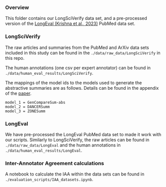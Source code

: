 ### Overview

This folder contains our LongSciVerify data set, and a pre-processed version of the [LongEval (Krishna et al., 2023)](https://aclanthology.org/2023.eacl-main.121) PubMed data set.


### LongSciVerify

The raw articles and summaries from the PubMed and ArXiv data sets included in this study can be found in the `./data/raw_data/LongSciVerify` in this repo. 

The human annotations (one csv per expert annotator) can be found in `./data/human_eval_results/LongSciVerify`.

The mappings of the model ids to the models used to generate the abstractive summaries are as follows. Details can be found in the appendix of the [paper](https://aclanthology.org/2024.lrec-main.941/).
```
model_1 = GenCompareSum-abs
model_2 = DANCERSumm
model_3 = ZONESumm 
```

### LongEval

We have pre-processed the LongEval PubMed data set to made it work with our scripts. Similarly to LongSciVerify, the raw articles can be found in `./data/raw_data/LongEval` and the human annotations in `./data/human_eval_results/LongEval`.


### Inter-Annotator Agreement calculations

A notebook to calculate the IAA within the data sets can be found in `./evaluation_scripts/IAA_datasets.ipynb`.
